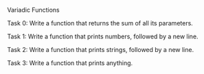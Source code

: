 Variadic Functions

Task 0: Write a function that returns the sum of all its parameters. 

Task 1: Write a function that prints numbers, followed by a new line.

Task 2: Write a function that prints strings, followed by a new line.

Task 3: Write a function that prints anything.
